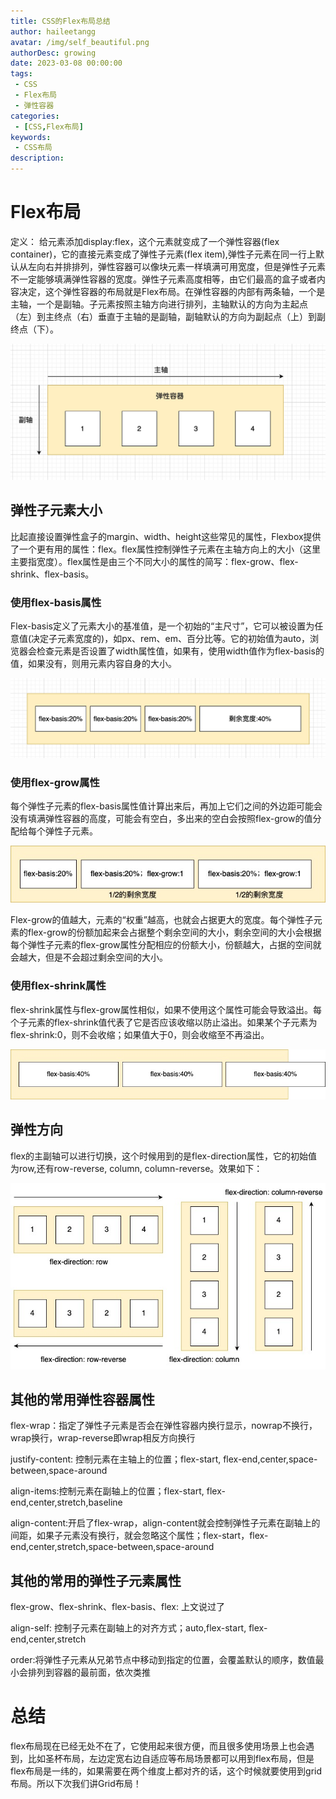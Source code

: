 ```yaml
---
title: CSS的Flex布局总结
author: haileetangg
avatar: /img/self_beautiful.png
authorDesc: growing
date: 2023-03-08 00:00:00
tags: 
 - CSS
 - Flex布局
 - 弹性容器
categories:
 - [CSS,Flex布局]
keywords:
 - CSS布局
description:
---
```


# Flex布局

定义： 给元素添加display:flex，这个元素就变成了一个弹性容器(flex container)，它的直接元素变成了弹性子元素(flex item),弹性子元素在同一行上默认从左向右并排排列，弹性容器可以像块元素一样填满可用宽度，但是弹性子元素不一定能够填满弹性容器的宽度。弹性子元素高度相等，由它们最高的盒子或者内容决定，这个弹性容器的布局就是Flex布局。在弹性容器的内部有两条轴，一个是主轴，一个是副轴。子元素按照主轴方向进行排列，主轴默认的方向为主起点（左）到主终点（右）垂直于主轴的是副轴，副轴默认的方向为副起点（上）到副终点（下）。

![2024-01-07 Flex主副轴](../img/CSS/2024-01-07%20Flex主副轴.jpeg)

##  弹性子元素大小

比起直接设置弹性盒子的margin、width、height这些常见的属性，Flexbox提供了一个更有用的属性：flex。flex属性控制弹性子元素在主轴方向上的大小（这里主要指宽度）。flex属性是由三个不同大小的属性的简写：flex-grow、flex-shrink、flex-basis。

### 使用flex-basis属性

Flex-basis定义了元素大小的基准值，是一个初始的“主尺寸”，它可以被设置为任意值(决定子元素宽度的)，如px、rem、em、百分比等。它的初始值为auto，浏览器会检查元素是否设置了width属性值，如果有，使用width值作为flex-basis的值，如果没有，则用元素内容自身的大小。

![2024-01-07 flex-basis](../img/CSS/2024-01-07%20flex-basis.jpeg)

### 使用flex-grow属性

每个弹性子元素的flex-basis属性值计算出来后，再加上它们之间的外边距可能会没有填满弹性容器的高度，可能会有空白，多出来的空白会按照flex-grow的值分配给每个弹性子元素。

![css-display-2023-03flex-grow](../img/CSS/css-display-2023-03flex-grow.jpg)

Flex-grow的值越大，元素的“权重”越高，也就会占据更大的宽度。每个弹性子元素的flex-grow的份额加起来会占据整个剩余空间的大小，剩余空间的大小会根据每个弹性子元素的flex-grow属性分配相应的份额大小，份额越大，占据的空间就会越大，但是不会超过剩余空间的大小。

### 使用flex-shrink属性

flex-shrink属性与flex-grow属性相似，如果不使用这个属性可能会导致溢出。每个子元素的flex-shrink值代表了它是否应该收缩以防止溢出。如果某个子元素为flex-shrink:0，则不会收缩；如果值大于0，则会收缩至不再溢出。

![css-display-2023-03flex-shrink](../img/CSS/css-display-2023-03flex-shrink.jpg)

## 弹性方向

flex的主副轴可以进行切换，这个时候用到的是flex-direction属性，它的初始值为row,还有row-reverse, column, column-reverse。效果如下：

![css-display-2023flex弹性方向](../img/CSS/css-display-2023flex弹性方向.jpg)

## 其他的常用弹性容器属性

flex-wrap：指定了弹性子元素是否会在弹性容器内换行显示，nowrap不换行，wrap换行，wrap-reverse即wrap相反方向换行

justify-content: 控制元素在主轴上的位置；flex-start, flex-end,center,space-between,space-around

align-items:控制元素在副轴上的位置；flex-start, flex-end,center,stretch,baseline

align-content:开启了flex-wrap，align-content就会控制弹性子元素在副轴上的间距，如果子元素没有换行，就会忽略这个属性；flex-start，flex-end,center,stretch,space-between,space-around

## 其他的常用的弹性子元素属性

flex-grow、flex-shrink、flex-basis、flex: 上文说过了

align-self: 控制子元素在副轴上的对齐方式；auto,flex-start, flex-end,center,stretch

order:将弹性子元素从兄弟节点中移动到指定的位置，会覆盖默认的顺序，数值最小会排列到容器的最前面，依次类推

# 总结

flex布局现在已经无处不在了，它使用起来很方便，而且很多使用场景上也会遇到，比如圣杯布局，左边定宽右边自适应等布局场景都可以用到flex布局，但是flex布局是一纬的，如果需要在两个维度上都对齐的话，这个时候就要使用到grid布局。所以下次我们讲Grid布局！

